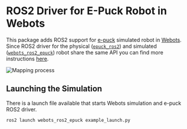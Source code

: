 # ROS2 Driver for E-Puck Robot in Webots
This package adds ROS2 support for [e-puck](https://www.gctronic.com/doc/index.php/e-puck2) simulated robot in [Webots](https://cyberbotics.com/).
Since ROS2 driver for the physical ([`epuck_ros2`](https://github.com/cyberbotics/epuck_ros2)) and simulated ([`webots_ros2_epuck`](https://github.com/cyberbotics/webots_ros2/tree/master/webots_ros2_epuck)) robot share the same API you can find more instructions [here](./EPUCK_ROS2.md). 

![Mapping process](./assets/mapping.gif) 

## Launching the Simulation
There is a launch file available that starts Webots simulation and e-puck ROS2 driver.
``` 
ros2 launch webots_ros2_epuck example_launch.py
```
